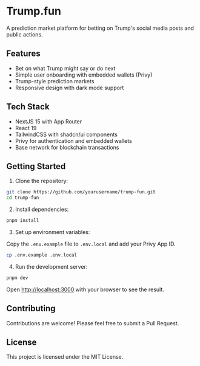 # Trump.fun

A prediction market platform for betting on Trump's social media posts and public actions.

## Features

- Bet on what Trump might say or do next
- Simple user onboarding with embedded wallets (Privy)
- Trump-style prediction markets
- Responsive design with dark mode support

## Tech Stack

- NextJS 15 with App Router
- React 19
- TailwindCSS with shadcn/ui components
- Privy for authentication and embedded wallets
- Base network for blockchain transactions

## Getting Started

1. Clone the repository:

```bash
git clone https://github.com/yourusername/trump-fun.git
cd trump-fun
```

2. Install dependencies:

```bash
pnpm install
```

3. Set up environment variables:

Copy the `.env.example` file to `.env.local` and add your Privy App ID.

```bash
cp .env.example .env.local
```

4. Run the development server:

```bash
pnpm dev
```

Open [http://localhost:3000](http://localhost:3000) with your browser to see the result.

## Contributing

Contributions are welcome! Please feel free to submit a Pull Request.

## License

This project is licensed under the MIT License.
